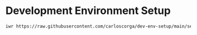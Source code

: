 # Development Environment Setup

```bash
iwr https://raw.githubusercontent.com/carloscorga/dev-env-setup/main/setup.ps1 | iex
```
